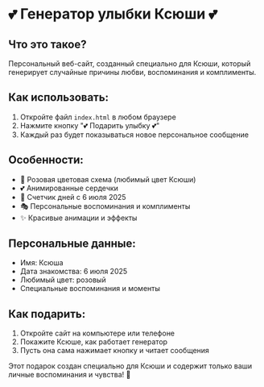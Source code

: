 # 💕 Генератор улыбки Ксюши 💕

## Что это такое?
Персональный веб-сайт, созданный специально для Ксюши, который генерирует случайные причины любви, воспоминания и комплименты.

## Как использовать:
1. Откройте файл `index.html` в любом браузере
2. Нажмите кнопку "💕 Подарить улыбку 💕"
3. Каждый раз будет показываться новое персональное сообщение

## Особенности:
- 🌸 Розовая цветовая схема (любимый цвет Ксюши)
- 💕 Анимированные сердечки
- 📅 Счетчик дней с 6 июля 2025
- 🎭 Персональные воспоминания и комплименты
- ✨ Красивые анимации и эффекты

## Персональные данные:
- Имя: Ксюша
- Дата знакомства: 6 июля 2025
- Любимый цвет: розовый
- Специальные воспоминания и моменты

## Как подарить:
1. Откройте сайт на компьютере или телефоне
2. Покажите Ксюше, как работает генератор
3. Пусть она сама нажимает кнопку и читает сообщения

Этот подарок создан специально для Ксюши и содержит только ваши личные воспоминания и чувства! 💖 